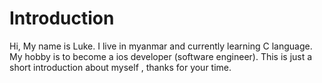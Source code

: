 # Introduction
Hi, My name is Luke. I live in myanmar and currently learning C language. My hobby is to become a ios developer (software engineer). This is just a short introduction about myself , thanks for your time.
